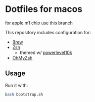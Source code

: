 # Dotfiles for macos

[for apple m1 chip use this branch](https://github.com/adamclark64/dotfiles/tree/m1)

This repository includes configuration for:

- [Brew](https://brew.sh/)
- [Zsh](http://www.zsh.org/)
  - themed w/ [powerlevel10k](https://github.com/romkatv/powerlevel10k)
- [OhMyZsh](http://ohmyz.sh/)

## Usage

Run it with:

``` bash
bash bootstrap.sh
```
